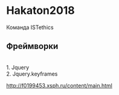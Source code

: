 # Hakaton2018
Команда ISTethics

<h2> Фреймворки </h2>
 <br/> 1. Jquery 
 <br/> 2. Jquery.keyframes



http://f0199453.xsph.ru/content/main.html
